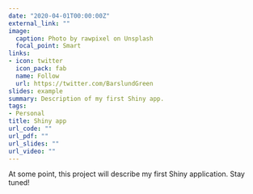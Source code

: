 ```yaml
---
date: "2020-04-01T00:00:00Z"
external_link: ""
image:
  caption: Photo by rawpixel on Unsplash
  focal_point: Smart
links:
- icon: twitter
  icon_pack: fab
  name: Follow
  url: https://twitter.com/BarslundGreen
slides: example
summary: Description of my first Shiny app.
tags:
- Personal
title: Shiny app
url_code: ""
url_pdf: ""
url_slides: ""
url_video: ""
---
```


At some point, this project will describe my first Shiny application. Stay tuned!
